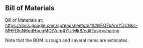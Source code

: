 ## Bill of Materials

Bill of Materials at: https://docs.google.com/spreadsheets/d/1CWFQ7bArdYDCNkc-MHFDlqN6pdHpugMOtVum4YUrMk8/edit?usp=sharing


Note that the BOM is rough and several items are estimates.
